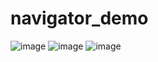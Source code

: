 # navigator_demo

![image](https://github.com/virajjagtap2003/Flutter_Basics/assets/124623303/a7ee7a76-baa8-45fc-8615-bd4ed6c75616)
![image](https://github.com/virajjagtap2003/Flutter_Basics/assets/124623303/6fc417d8-0596-44a7-b9ab-7e0836bdea14)
![image](https://github.com/virajjagtap2003/Flutter_Basics/assets/124623303/672cd1ed-7488-4a70-82c7-78bedb4d99cf)
